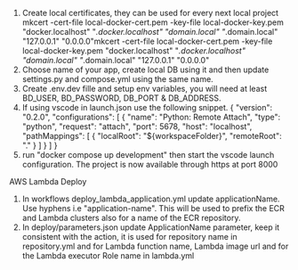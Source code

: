 1. Create local certificates, they can be used for every next local project
mkcert -cert-file local-docker-cert.pem -key-file local-docker-key.pem "docker.localhost" "*.docker.localhost" "domain.local" "*.domain.local" "127.0.0.1" "0.0.0.0"mkcert -cert-file local-docker-cert.pem -key-file local-docker-key.pem "docker.localhost" "*.docker.localhost" "domain.local" "*.domain.local" "127.0.0.1" "0.0.0.0"
2. Choose name of your app, create local DB using it and then update settings.py and compose.yml using the same name.
3. Create .env.dev fille and setup env variables, you will need at least BD_USER, BD_PASSWORD, DB_PORT & DB_ADDRESS.
4. If using vscode in launch.json use the following snippet.
{
    "version": "0.2.0",
    "configurations": [
        {
            "name": "Python: Remote Attach",
            "type": "python",
            "request": "attach",
            "port": 5678,
            "host": "localhost",
            "pathMappings": [
                {
                    "localRoot": "${workspaceFolder}",
                    "remoteRoot": "."
                }
            ]
        }
    ]
}
5. run "docker compose up development" then start the vscode launch configuration. The project is now available through https at port 8000


AWS Lambda Deploy
1. In workflows deploy_lambda_application.yml update applicationName. Use hyphens i.e "application-name". This will be used
to prefix the ECR and Lambda clusters also for a name of the ECR repository.
2. In deploy/parameters.json update ApplicationName parameter, keep it consistent with the action, it is used for
repository name in repository.yml and for Lambda function name, Lambda image url and for the Lambda executor Role name in lambda.yml